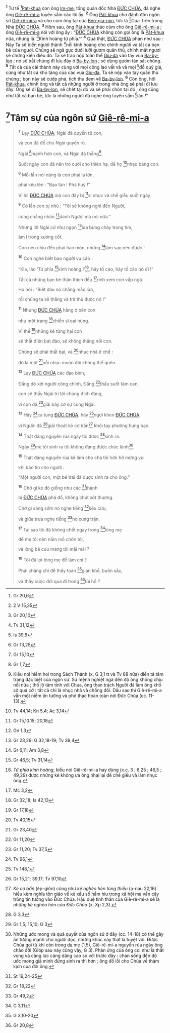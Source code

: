 <sup><b>1</b></sup> Tư tế [^1@-ab3ca2ab-a1d2-4432-bb40-9c876245d5fc][Pát-khua]() con ông [Im-me](), tổng quản đốc Nhà [ĐỨC CHÚA](), đã nghe ông [Giê-rê-mi-a]() tuyên sấm các lời ấy. <sup><b>2</b></sup> Ông [Pát-khua]() cho đánh đòn ngôn sứ [Giê-rê-mi-a]() và cho cùm ông tại cửa [Ben-gia-min](), tức là [^2@-ab3ca2ab-a1d2-4432-bb40-9c876245d5fc]Cửa Trên trong Nhà [ĐỨC CHÚA](). <sup><b>3</b></sup> Hôm sau, ông [Pát-khua]() tháo cùm cho ông [Giê-rê-mi-a]() ; ông [Giê-rê-mi-a]() nói với ông ấy : “[ĐỨC CHÚA]() không còn gọi ông là [Pát-khua]() nữa, nhưng là ‘[^3@-ab3ca2ab-a1d2-4432-bb40-9c876245d5fc]Kinh hoàng tứ phía.’” <sup><b>4</b></sup> Quả thật, [ĐỨC CHÚA]() phán như sau : Này Ta sẽ biến ngươi thành [^4@-ab3ca2ab-a1d2-4432-bb40-9c876245d5fc]nỗi kinh hoàng cho chính ngươi và tất cả bạn bè của ngươi. Chúng sẽ ngã gục dưới lưỡi gươm quân thù, chính mắt ngươi sẽ chứng kiến điều đó. Ta sẽ trao nộp toàn thể [Giu-đa]() vào tay vua [Ba-by-lon]() ; nó sẽ bắt chúng đi lưu đày ở [Ba-by-lon]() ; sẽ dùng gươm tàn sát chúng. <sup><b>5</b></sup> Tất cả của cải thành này cùng với mọi công lao vất vả và mọi [^5@-ab3ca2ab-a1d2-4432-bb40-9c876245d5fc]đồ quý giá, cũng như tất cả kho tàng của các vua [Giu-đa](), Ta sẽ nộp vào tay quân thù chúng ; bọn này sẽ cướp phá, tịch thu đem về [Ba-by-lon](). <sup><b>6</b></sup> Còn ông, hỡi [Pát-khua](), chính ông và tất cả những người ở trong nhà ông sẽ phải đi lưu đày. Ông sẽ đi [Ba-by-lon](), sẽ chết tại đó và sẽ phải chôn tại đó ; ông cũng như tất cả bạn bè, tức là những người đã nghe ông tuyên sấm [^6@-ab3ca2ab-a1d2-4432-bb40-9c876245d5fc]láo !”

# [^7@-ab3ca2ab-a1d2-4432-bb40-9c876245d5fc]Tâm sự của ngôn sứ [Giê-rê-mi-a]()

> <sup><b>7</b></sup> Lạy [ĐỨC CHÚA](), Ngài đã quyến rũ con,
>
> và con đã để cho Ngài quyến rũ.
>
> Ngài [^8@-ab3ca2ab-a1d2-4432-bb40-9c876245d5fc]mạnh hơn con, và Ngài đã thắng[^1-ab3ca2ab-a1d2-4432-bb40-9c876245d5fc].
>
> Suốt ngày con đã nên trò cười cho thiên hạ, để họ [^9@-ab3ca2ab-a1d2-4432-bb40-9c876245d5fc]nhạo báng con.
>
> <sup><b>8</b></sup> Mỗi lần nói năng là con phải la lớn,
>
> phải kêu lên : “Bạo tàn ! Phá huỷ !”
>
> Vì lời [ĐỨC CHÚA]() mà con đây bị [^10@-ab3ca2ab-a1d2-4432-bb40-9c876245d5fc]sỉ nhục và chế giễu suốt ngày.
>
> <sup><b>9</b></sup> Có lần con tự nhủ : “Tôi sẽ không nghĩ đến Người,
>
> cũng chẳng nhân [^11@-ab3ca2ab-a1d2-4432-bb40-9c876245d5fc]danh Người mà nói nữa.”
>
> Nhưng lời Ngài cứ như ngọn [^12@-ab3ca2ab-a1d2-4432-bb40-9c876245d5fc]lửa bừng cháy trong tim,
>
> âm ỉ trong xương cốt.
>
> Con nén chịu đến phải hao mòn, nhưng [^13@-ab3ca2ab-a1d2-4432-bb40-9c876245d5fc]làm sao nén được !
>
> <sup><b>10</b></sup> Con nghe biết bao người vu cáo :
>
> “Kìa, lão ‘Tứ phía [^14@-ab3ca2ab-a1d2-4432-bb40-9c876245d5fc]kinh hoàng !’[^2-ab3ca2ab-a1d2-4432-bb40-9c876245d5fc], hãy tố cáo, hãy tố cáo nó đi !”
>
> Tất cả những bạn bè thân thích đều [^15@-ab3ca2ab-a1d2-4432-bb40-9c876245d5fc]rình xem con vấp ngã.
>
> Họ nói : “Biết đâu nó chẳng mắc lừa,
>
> rồi chúng ta sẽ thắng và trả thù được nó !”
>
> <sup><b>11</b></sup> Nhưng [ĐỨC CHÚA]() hằng ở bên con
>
> như một trang [^16@-ab3ca2ab-a1d2-4432-bb40-9c876245d5fc]chiến sĩ oai hùng.
>
> Vì thế [^17@-ab3ca2ab-a1d2-4432-bb40-9c876245d5fc]những kẻ từng hại con
>
> sẽ thất điên bát đảo, sẽ không thắng nổi con.
>
> Chúng sẽ phải thất bại, và [^18@-ab3ca2ab-a1d2-4432-bb40-9c876245d5fc]nhục nhã ê chề :
>
> đó là một [^19@-ab3ca2ab-a1d2-4432-bb40-9c876245d5fc]nỗi nhục muôn đời không thể quên.
>
> <sup><b>12</b></sup> Lạy [ĐỨC CHÚA]() các đạo binh,
>
> Đấng dò xét người công chính, Đấng [^20@-ab3ca2ab-a1d2-4432-bb40-9c876245d5fc]thấu suốt tâm can,
>
> con sẽ thấy Ngài trị tội chúng đích đáng,
>
> vì con đã [^21@-ab3ca2ab-a1d2-4432-bb40-9c876245d5fc]giãi bày cơ sự cùng Ngài.
>
> <sup><b>13</b></sup> Hãy [^22@-ab3ca2ab-a1d2-4432-bb40-9c876245d5fc]ca tụng [ĐỨC CHÚA](), hãy [^23@-ab3ca2ab-a1d2-4432-bb40-9c876245d5fc]ngợi khen [ĐỨC CHÚA](),
>
> vì Người đã [^24@-ab3ca2ab-a1d2-4432-bb40-9c876245d5fc]giải thoát kẻ cơ bần[^3-ab3ca2ab-a1d2-4432-bb40-9c876245d5fc] khỏi tay phường hung bạo.
>
> <sup><b>14</b></sup> Thật đáng nguyền rủa ngày tôi được [^25@-ab3ca2ab-a1d2-4432-bb40-9c876245d5fc]sinh ra.
>
> Ngày [^26@-ab3ca2ab-a1d2-4432-bb40-9c876245d5fc]mẹ tôi sinh ra tôi không đáng được chúc lành[^4-ab3ca2ab-a1d2-4432-bb40-9c876245d5fc].
>
> <sup><b>15</b></sup> Thật đáng nguyền rủa kẻ làm cho cha tôi hớn hở mừng vui
>
> khi báo tin cho người :
>
> “Một người con, một bé trai đã được sinh ra cho ông.”
>
> <sup><b>16</b></sup> Chớ gì kẻ đó giống như các [^27@-ab3ca2ab-a1d2-4432-bb40-9c876245d5fc]thành
>
> bị [ĐỨC CHÚA]() phá đổ, không chút xót thương.
>
> Chớ gì sáng sớm nó nghe tiếng [^28@-ab3ca2ab-a1d2-4432-bb40-9c876245d5fc]kêu cứu,
>
> và giữa trưa nghe tiếng [^29@-ab3ca2ab-a1d2-4432-bb40-9c876245d5fc]hò xung trận.
>
> <sup><b>17</b></sup> Tại sao tôi đã không chết ngay trong [^30@-ab3ca2ab-a1d2-4432-bb40-9c876245d5fc]lòng mẹ
>
> để mẹ tôi nên nấm mồ chôn tôi,
>
> và lòng bà cưu mang tôi mãi mãi ?
>
> <sup><b>18</b></sup> Tôi đã lọt lòng mẹ để làm chi ?
>
> Phải chăng chỉ để thấy toàn [^31@-ab3ca2ab-a1d2-4432-bb40-9c876245d5fc]gian khổ, buồn sầu,
>
> và thấy cuộc đời qua đi trong [^32@-ab3ca2ab-a1d2-4432-bb40-9c876245d5fc]tủi hổ ?

[^1-ab3ca2ab-a1d2-4432-bb40-9c876245d5fc]: Kiểu nói hiếm hoi trong Sách Thánh (x. G 3,1 tt và Tv 88 nữa) diễn tả tâm trạng đặc biệt của ngôn sứ. Sứ mệnh nghiệt ngã đến độ ông không chịu nổi nữa ; thổ lộ tâm tình với Chúa, ông than trách Người đã làm ông khổ sở quá cỡ : tất cả chỉ là nhục nhã và chống đối. Dầu sao thì Giê-rê-mi-a vẫn một niềm tin tưởng và phó thác hoàn toàn nơi Đức Chúa (cc. 11-13).

[^2-ab3ca2ab-a1d2-4432-bb40-9c876245d5fc]: _Tứ phía kinh hoàng_, kiểu nói Giê-rê-mi-a hay dùng (x.c. 3 ; 6,25 ; 46,5 ; 49,29) được những kẻ không ưa ông nhại lại để chế giễu và làm nhục ông.

[^3-ab3ca2ab-a1d2-4432-bb40-9c876245d5fc]: _Kẻ cơ bần_ (ép-giôn) cũng như _kẻ nghèo hèn túng thiếu_ (a-nau 22,16) hiểu kèm nghĩa tôn giáo về kẻ xấu số hẩm hiu trong xã hội mà vẫn cậy trông tin tưởng vào Đức Chúa. Hậu duệ tinh thần của Giê-rê-mi-a sẽ là _những kẻ nghèo hèn của Đức Chúa_ (x. Xp 2,3).

[^4-ab3ca2ab-a1d2-4432-bb40-9c876245d5fc]: Những ước mong và quả quyết của ngôn sứ ở đây (cc. 14-18) có thể gây ấn tượng mạnh cho người đọc, nhưng khúc này thật là tuyệt vời. Được Chúa gọi từ khi còn trong dạ mẹ (1,5), Giê-rê-mi-a nguyền rủa ngày ông chào đời (Gióp sau này cũng vậy, G 3). Phản ứng của ông coi như là thất vọng và càng lúc càng dâng cao so với trước đây : chán sống đến độ ước mong giá mình đừng sinh ra thì hơn ; ông đổ lỗi cho Chúa về thảm kịch của đời ông.

[^1@-ab3ca2ab-a1d2-4432-bb40-9c876245d5fc]: Gr 20,6

[^2@-ab3ca2ab-a1d2-4432-bb40-9c876245d5fc]: 2 V 15,35

[^3@-ab3ca2ab-a1d2-4432-bb40-9c876245d5fc]: Gr 20,10

[^4@-ab3ca2ab-a1d2-4432-bb40-9c876245d5fc]: Tv 31,12

[^5@-ab3ca2ab-a1d2-4432-bb40-9c876245d5fc]: Is 39,6

[^6@-ab3ca2ab-a1d2-4432-bb40-9c876245d5fc]: Gr 13,25

[^7@-ab3ca2ab-a1d2-4432-bb40-9c876245d5fc]: Gr 15,10

[^8@-ab3ca2ab-a1d2-4432-bb40-9c876245d5fc]: Gr 1,7

[^9@-ab3ca2ab-a1d2-4432-bb40-9c876245d5fc]: Tv 44,14; Kn 5,4; Ac 3,14

[^10@-ab3ca2ab-a1d2-4432-bb40-9c876245d5fc]: Gr 15,10.15; 20,18

[^11@-ab3ca2ab-a1d2-4432-bb40-9c876245d5fc]: Gn 1,3

[^12@-ab3ca2ab-a1d2-4432-bb40-9c876245d5fc]: Gr 23,29; G 32,18-19; Tv 39,4

[^13@-ab3ca2ab-a1d2-4432-bb40-9c876245d5fc]: Gr 6,11; Am 3,8

[^14@-ab3ca2ab-a1d2-4432-bb40-9c876245d5fc]: Gr 46,5; Tv 31,14

[^15@-ab3ca2ab-a1d2-4432-bb40-9c876245d5fc]: Mc 3,2

[^16@-ab3ca2ab-a1d2-4432-bb40-9c876245d5fc]: Gr 32,18; Is 42,13

[^17@-ab3ca2ab-a1d2-4432-bb40-9c876245d5fc]: Gr 17,18

[^18@-ab3ca2ab-a1d2-4432-bb40-9c876245d5fc]: Tv 40,15

[^19@-ab3ca2ab-a1d2-4432-bb40-9c876245d5fc]: Gr 23,40

[^20@-ab3ca2ab-a1d2-4432-bb40-9c876245d5fc]: Gr 11,20

[^21@-ab3ca2ab-a1d2-4432-bb40-9c876245d5fc]: Gr 11,20; Tv 37,5

[^22@-ab3ca2ab-a1d2-4432-bb40-9c876245d5fc]: Tv 96,1

[^23@-ab3ca2ab-a1d2-4432-bb40-9c876245d5fc]: Tv 148,1

[^24@-ab3ca2ab-a1d2-4432-bb40-9c876245d5fc]: Gr 15,21; 39,17; Tv 97,10

[^25@-ab3ca2ab-a1d2-4432-bb40-9c876245d5fc]: G 3,3

[^26@-ab3ca2ab-a1d2-4432-bb40-9c876245d5fc]: Gr 1,5; 15,10; G 3

[^27@-ab3ca2ab-a1d2-4432-bb40-9c876245d5fc]: St 19,24-25

[^28@-ab3ca2ab-a1d2-4432-bb40-9c876245d5fc]: Gr 18,22

[^29@-ab3ca2ab-a1d2-4432-bb40-9c876245d5fc]: Gr 49,2

[^30@-ab3ca2ab-a1d2-4432-bb40-9c876245d5fc]: G 3,11

[^31@-ab3ca2ab-a1d2-4432-bb40-9c876245d5fc]: G 3,10-20

[^32@-ab3ca2ab-a1d2-4432-bb40-9c876245d5fc]: Gr 20,8
